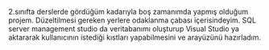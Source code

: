 2.sınıfta derslerde gördüğüm kadarıyla boş zamanımda yapmış olduğum projem. Düzeltilmesi gereken yerlere odaklanma çabası içerisindeyim. 
SQL server management studio da veritabanımı oluşturup Visual Studio ya aktararak kullanıcının istediği kıstları yapabilmesini ve arayüzünü hazırladım.
